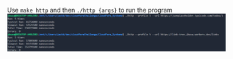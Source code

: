 Use `make http` and then `./http {args}` to run the program
![http run example image](/http_run_example.PNG)
